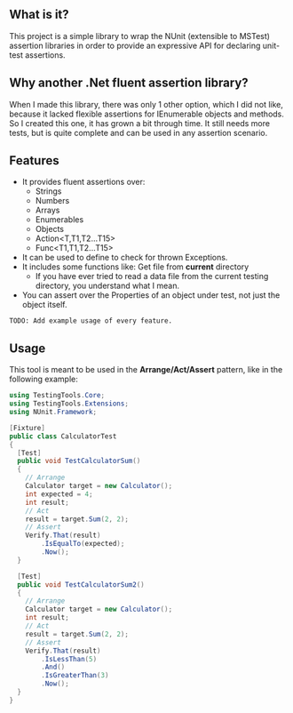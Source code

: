 ## What is it?
This project is a simple library to wrap the NUnit (extensible to MSTest) assertion libraries
in order to provide an expressive API for declaring unit-test assertions.
  
## Why another .Net fluent assertion library?
When I made this library, there was only 1 other option, which I did not like,
because it lacked flexible assertions for IEnumerable objects and methods.
So I created this one, it has grown a bit through time. It still needs more tests, but is quite complete and can be
used in any assertion scenario.

## Features
- It provides fluent assertions over:
    + Strings
    + Numbers
    + Arrays
    + Enumerables
    + Objects
    + Action<T,T1,T2...T15>
    + Func<T1,T1,T2...T15>
- It can be used to define to check for thrown Exceptions.
- It includes some functions like: Get file from **current** directory
  + If you have ever tried to read a data file from the current testing directory, you understand what I mean.
- You can assert over the Properties of an object under test, not just the object itself.

`TODO: Add example usage of every feature.`

  
## Usage
This tool is meant to be used in the **Arrange/Act/Assert** pattern, like in the following example:
`````csharp
using TestingTools.Core;
using TestingTools.Extensions;
using NUnit.Framework;

[Fixture]
public class CalculatorTest
{
  [Test]
  public void TestCalculatorSum()
  {
    // Arrange
    Calculator target = new Calculator();
    int expected = 4;
    int result; 
    // Act
    result = target.Sum(2, 2);  
    // Assert
    Verify.That(result)
        .IsEqualTo(expected);
        .Now();
  }

  [Test]
  public void TestCalculatorSum2()
  {
    // Arrange
    Calculator target = new Calculator();
    int result; 
    // Act
    result = target.Sum(2, 2);  
    // Assert
    Verify.That(result)
        .IsLessThan(5)
        .And()
        .IsGreaterThan(3)
        .Now();
  }
}
`````
